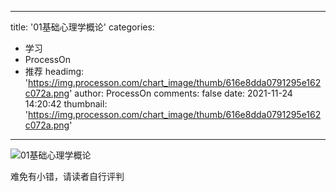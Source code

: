 
---
title: '01基础心理学概论'
categories: 
 - 学习
 - ProcessOn
 - 推荐
headimg: 'https://img.processon.com/chart_image/thumb/616e8dda0791295e162c072a.png'
author: ProcessOn
comments: false
date: 2021-11-24 14:20:42
thumbnail: 'https://img.processon.com/chart_image/thumb/616e8dda0791295e162c072a.png'
---

<div>   
<img class="thumb" alt="01基础心理学概论" src="https://img.processon.com/chart_image/thumb/616e8dda0791295e162c072a.png" referrerpolicy="no-referrer">
<p>难免有小错，请读者自行评判</p>  
</div>
            